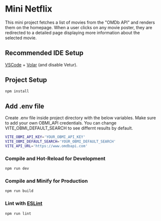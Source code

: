 # Mini Netflix

This mini project fetches a list of movies from the "OMDb API" and renders them on the homepage. When a user clicks on any movie poster, they are redirected to a detailed page displaying more information about the selected movie.

## Recommended IDE Setup

[VSCode](https://code.visualstudio.com/) + [Volar](https://marketplace.visualstudio.com/items?itemName=Vue.volar) (and disable Vetur).

## Project Setup

```sh
npm install
```

## Add .env file

Create .env file inside project directory with the below variables. Make sure to add your own OBMI_API credentials. You can change VITE_OBMI_DEFAULT_SEARCH to see differnt results by default.

```sh
VITE_OBMI_API_KEY='YOUR_OBMI_API_KEY'
VITE_OBMI_DEFAULT_SEARCH='YOUR_OBMI_DEFAULT_SEARCH'
VITE_API_URL='https://www.omdbapi.com'
```

### Compile and Hot-Reload for Development

```sh
npm run dev
```

### Compile and Minify for Production

```sh
npm run build
```

### Lint with [ESLint](https://eslint.org/)

```sh
npm run lint
```
